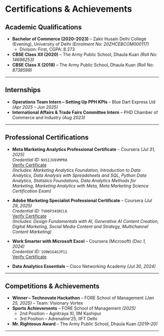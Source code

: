 # Certifications & Achievements

## Academic Qualifications
- **Bachelor of Commerce (2020–2023)** – Zakir Husain Delhi College (Evening), University of Delhi *(Enrolment No: 20ZHCEBCOM000117)*  
  - Division: First, CGPA: 8.273  
- **CBSE Class XII (2020)** – The Army Public School, Dhaula Kuan *(Roll No: 14696253)*  
- **CBSE Class X (2018)** – The Army Public School, Dhaula Kuan *(Roll No: 8738599)*  

---

## Internships
- **Operations Team Intern – Setting Up PPH KPIs** – Blue Dart Express Ltd *(Apr 2025 – Jun 2025)*  
- **International Affairs & Trade Fairs Committee Intern** – PHD Chamber of Commerce and Industry *(Aug 2023)*  

---

## Professional Certifications
- **Meta Marketing Analytics Professional Certificate** – Coursera *(Jul 31, 2025)*  
  *Credential ID:* `NXSIJV8VMPR8`  
  [Verify Certificate](https://coursera.org/verify/professional-cert/NXSIJV8VMPR8)  
  *(Includes: Marketing Analytics Foundation, Introduction to Data Analytics, Data Analysis with Spreadsheets and SQL, Python Data Analytics, Statistics Foundations, Data Analytics Methods for Marketing, Marketing Analytics with Meta, Meta Marketing Science Certification Exam)*

- **Adobe Marketing Specialist Professional Certificate** – Coursera *(Jul 29, 2025)*  
  *Credential ID:* `TVH6P34SRCL6`  
  [Verify Certificate](https://coursera.org/verify/professional-cert/TVH6P34SRCL6)  
  *(Includes: Design Fundamentals with AI, Generative AI Content Creation, Digital Marketing, Social Media Content and Strategy, Multichannel Content Marketing)*

- **Work Smarter with Microsoft Excel** – Coursera (Microsoft) *(Dec 1, 2024)*  
  *Credential ID:* `1O9W1G4GJP11`  
  [Verify Certificate](https://coursera.org/verify/1O9W1G4GJP11)

- **Data Analytics Essentials** – Cisco Networking Academy *(Jul 30, 2024)*  

---

## Competitions & Achievements
- **Winner – Technovate Hackathon** – FORE School of Management *(Jan 25, 2025)* – Team: Visionary Vortex  
- **Sports Achievements** – FORE School of Management *(2025)*  
  - 2nd Position – Agnitraya XI, IIM Kashipur  
  - 3rd Position – Adrenaline’25, IIFT Delhi  
- **Mr. Righteous Award** – The Army Public School, Dhaula Kuan *(2019–20)*  

---


